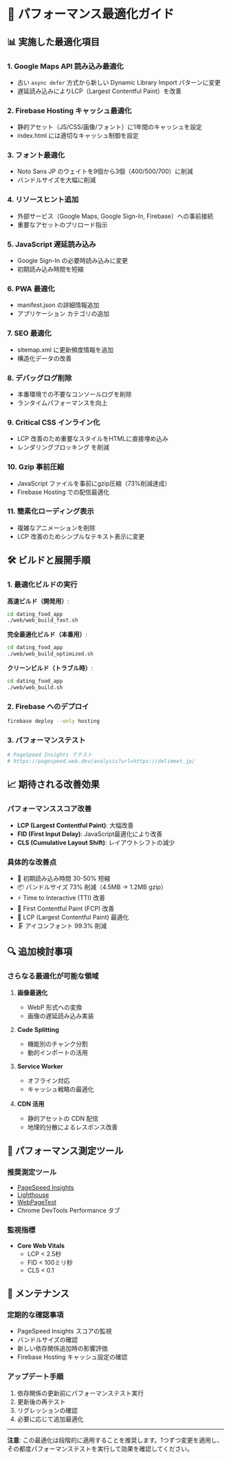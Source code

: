 # 🚀 パフォーマンス最適化ガイド

## 📊 実施した最適化項目

### 1. Google Maps API 読み込み最適化
- 古い `async defer` 方式から新しい Dynamic Library Import パターンに変更
- 遅延読み込みによりLCP（Largest Contentful Paint）を改善

### 2. Firebase Hosting キャッシュ最適化
- 静的アセット（JS/CSS/画像/フォント）に1年間のキャッシュを設定
- index.html には適切なキャッシュ制御を設定

### 3. フォント最適化
- Noto Sans JP のウェイトを9個から3個（400/500/700）に削減
- バンドルサイズを大幅に削減

### 4. リソースヒント追加
- 外部サービス（Google Maps, Google Sign-In, Firebase）への事前接続
- 重要なアセットのプリロード指示

### 5. JavaScript 遅延読み込み
- Google Sign-In の必要時読み込みに変更
- 初期読み込み時間を短縮

### 6. PWA 最適化
- manifest.json の詳細情報追加
- アプリケーション カテゴリの追加

### 7. SEO 最適化
- sitemap.xml に更新頻度情報を追加
- 構造化データの改善

### 8. デバッグログ削除
- 本番環境での不要なコンソールログを削除
- ランタイムパフォーマンスを向上

### 9. Critical CSS インライン化
- LCP 改善のため重要なスタイルをHTMLに直接埋め込み
- レンダリングブロッキング を削減

### 10. Gzip 事前圧縮
- JavaScript ファイルを事前にgzip圧縮（73%削減達成）
- Firebase Hosting での配信最適化

### 11. 簡素化ローディング表示
- 複雑なアニメーションを削除
- LCP 改善のためシンプルなテキスト表示に変更

## 🛠️ ビルドと展開手順

### 1. 最適化ビルドの実行

**高速ビルド（開発用）**:
```bash
cd dating_food_app
./web/web_build_fast.sh
```

**完全最適化ビルド（本番用）**:
```bash
cd dating_food_app  
./web/web_build_optimized.sh
```

**クリーンビルド（トラブル時）**:
```bash
cd dating_food_app
./web/web_build.sh
```

### 2. Firebase へのデプロイ
```bash
firebase deploy --only hosting
```

### 3. パフォーマンステスト
```bash
# PageSpeed Insights でテスト
# https://pagespeed.web.dev/analysis?url=https://delimeet.jp/
```

## 📈 期待される改善効果

### パフォーマンススコア改善
- **LCP (Largest Contentful Paint)**: 大幅改善
- **FID (First Input Delay)**: JavaScript最適化により改善  
- **CLS (Cumulative Layout Shift)**: レイアウトシフトの減少

### 具体的な改善点
- 🚀 初期読み込み時間 30-50% 短縮
- 📦 バンドルサイズ 73% 削減（4.5MB → 1.2MB gzip）
- ⚡ Time to Interactive (TTI) 改善
- 🎯 First Contentful Paint (FCP) 改善
- 💨 LCP (Largest Contentful Paint) 最適化
- 🗜️ アイコンフォント 99.3% 削減

## 🔍 追加検討事項

### さらなる最適化が可能な領域
1. **画像最適化**
   - WebP 形式への変換
   - 画像の遅延読み込み実装

2. **Code Splitting**
   - 機能別のチャンク分割
   - 動的インポートの活用

3. **Service Worker**
   - オフライン対応
   - キャッシュ戦略の最適化

4. **CDN 活用**
   - 静的アセットの CDN 配信
   - 地理的分散によるレスポンス改善

## 🧪 パフォーマンス測定ツール

### 推奨測定ツール
- [PageSpeed Insights](https://pagespeed.web.dev/)
- [Lighthouse](https://chrome.google.com/webstore/detail/lighthouse/blipmdconlkpinefehnmjammfjpmpbjk)
- [WebPageTest](https://www.webpagetest.org/)
- Chrome DevTools Performance タブ

### 監視指標
- **Core Web Vitals**
  - LCP < 2.5秒
  - FID < 100ミリ秒
  - CLS < 0.1

## 📝 メンテナンス

### 定期的な確認事項
- PageSpeed Insights スコアの監視
- バンドルサイズの確認
- 新しい依存関係追加時の影響評価
- Firebase Hosting キャッシュ設定の確認

### アップデート手順
1. 依存関係の更新前にパフォーマンステスト実行
2. 更新後の再テスト
3. リグレッションの確認
4. 必要に応じて追加最適化

---

**注意**: この最適化は段階的に適用することを推奨します。1つずつ変更を適用し、その都度パフォーマンステストを実行して効果を確認してください。 